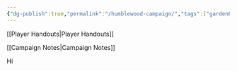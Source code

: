 ```yaml
---
{"dg-publish":true,"permalink":"/humblewood-campaign/","tags":["gardenEntry"]}
---
```


[[Player Handouts\|Player Handouts]]

[[Campaign Notes\|Campaign Notes]]

Hi



